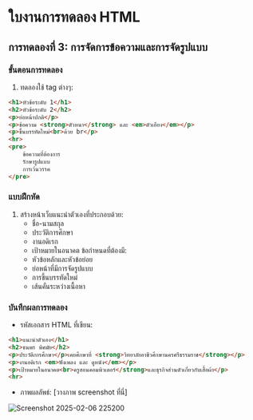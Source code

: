 # ใบงานการทดลอง HTML
 
## การทดลองที่ 3: การจัดการข้อความและการจัดรูปแบบ
### ขั้นตอนการทดลอง
1. ทดลองใช้ tag ต่างๆ:
```html
<h1>หัวข้อระดับ 1</h1>
<h2>หัวข้อระดับ 2</h2>
<p>ย่อหน้าปกติ</p>
<p>ข้อความ <strong>ตัวหนา</strong> และ <em>ตัวเอียง</em></p>
<p>ขึ้นบรรทัดใหม่<br>ด้วย br</p>
<hr>
<pre>
    ข้อความที่ต้องการ
    รักษารูปแบบ
    การเว้นวรรค
</pre>
```

### แบบฝึกหัด
1. สร้างหน้าเว็บแนะนำตัวเองที่ประกอบด้วย:
   - ชื่อ-นามสกุล
   - ประวัติการศึกษา
   - งานอดิเรก
   - เป้าหมายในอนาคต
 ข้อกำหนดที่ต้องมี:
   - หัวข้อหลักและหัวข้อย่อย
   - ย่อหน้าที่มีการจัดรูปแบบ
   - การขึ้นบรรทัดใหม่
   - เส้นคั่นระหว่างเนื้อหา
### บันทึกผลการทดลอง
- รหัสเอกสาร HTML ที่เขียน:
```html 
<h1>แนะนำตัวเอง</h1>
<h2>ธนพร พิศมัย</h2>
<p>ประวัติการศึกษา</p>เคยศึกษาที่ <strong>วิทยาลัยอาชีวศึกษานครศรีธรรมราช</strong></p>
<p>งานอดิเรก <em>ฟังเพลง และ ดูหนัง</em></p>
<p>เป้าหมายในอนาคต<br>ครูสอนคอมพิวเตอร์</strong>และธุรกิจส่วนตัวเกี่ยวกับเสื้อผ้า</p>
<hr>

```

- ภาพผลลัพธ์:
[วางภาพ screenshot ที่นี่]

![Screenshot 2025-02-06 225200](https://github.com/user-attachments/assets/6fed21e3-34ab-4255-9970-d489cb83da65)

